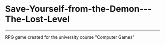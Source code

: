 # Save-Yourself-from-the-Demon---The-Lost-Level
-----
RPG game created for the university course "Computer Games"
